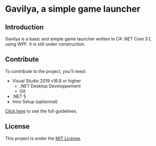 # Gavilya, a simple game launcher
## Introduction
Gavilya is a basic and simple game launcher written in C# .NET Core 3.1, using WPF. It is still under construction. 
## Contribute
To contribute to the project, you'll need:
- Visual Studio 2019 v16.8 or higher
  - .NET Desktop Developpement
  - Git
- .NET 5
- Inno Setup (*optionnal*)

[Click here](https://github.com/Leo-Corporation/Gavilya/blob/master/CONTRIBUTING.md) to see the full guidelines.
## License
This project is under the [MIT License](https://github.com/Leo-Corporation/Gavilya/blob/master/LICENSE).
